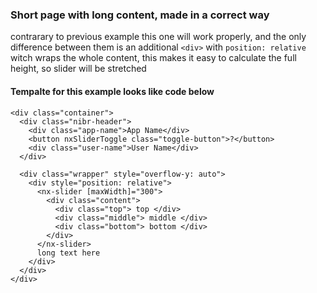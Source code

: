 ### Short page with long content, made in a correct way

contrarary to previous example this one will work properly, and the only difference between them is an additional `<div>` with `position: relative` witch wraps the whole content, this makes it easy to calculate the full height, so slider will be stretched

#### Tempalte for this example looks like code below

```
<div class="container">
  <div class="nibr-header">
    <div class="app-name">App Name</div>
    <button nxSliderToggle class="toggle-button">?</button>
    <div class="user-name">User Name</div>
  </div>

  <div class="wrapper" style="overflow-y: auto">
    <div style="position: relative">
      <nx-slider [maxWidth]="300">
        <div class="content">
          <div class="top"> top </div>
          <div class="middle"> middle </div>
          <div class="bottom"> bottom </div>
        </div>
      </nx-slider>
      long text here
    </div>
  </div>
</div>
```
